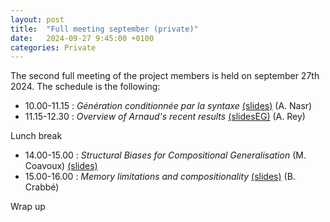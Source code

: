 ```yaml
---
layout: post
title:  "Full meeting september (private)"
date:   2024-09-27 9:45:00 +0100
categories: Private
---
```


The second full meeting of the project members is held on september 27th 2024.
The schedule is the following:


- 10.00-11.15  : *Génération conditionnée par la syntaxe* [(slides)](/documents/270924/alexis.pdf) (A. Nasr)
- 11.15-12.30 : *Overview of Arnaud's recent results* [(slidesEG)](/documents/270924/arnaud.pdf) (A. Rey)

Lunch break

- 14.00-15.00 : *Structural Biases for Compositional Generalisation* (M. Coavoux) [(slides)](/documents/270924/maximin.pdf)
- 15.00-16.00 : *Memory limitations and compositionality* [(slides)](/documents270924/benoit.pdf) (B. Crabbé)

Wrap up

